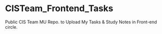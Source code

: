 # CISTeam_Frontend_Tasks
Public CIS Team MU Repo. to Upload My Tasks &amp; Study Notes in Front-end circle.
